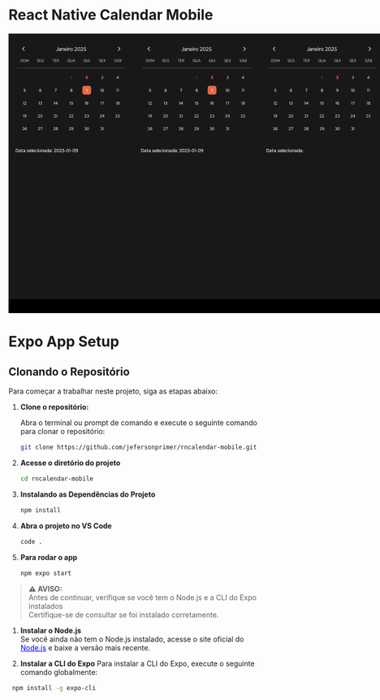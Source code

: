# React Native Calendar Mobile

<div style="display: flex; justify-content: space-between; margin-right: 6px; margin-top: 20px;">
  <img src="./assets/image1.png" alt="iPhone Home Preview" style="width: 270px; height: 550px;">
  <img src="./assets/image2.png" alt="iPhone Splash Preview (Dark)" style="width: 270px; height: 550px;">
  <img src="./assets/image3.png" alt="iPhone Splash Preview (Dark)" style="width: 270px; height: 550px;">
</div>

# Expo App Setup

## Clonando o Repositório

Para começar a trabalhar neste projeto, siga as etapas abaixo:

1. **Clone o repositório:**

   Abra o terminal ou prompt de comando e execute o seguinte comando para clonar o repositório:

   ```bash
   git clone https://github.com/jefersonprimer/rncalendar-mobile.git

2. **Acesse o diretório do projeto**
    ```bash
   cd rncalendar-mobile

3. **Instalando as Dependências do Projeto**
      ```bash
   npm install

4. **Abra o projeto no VS Code**
      ```bash
   code .

5. **Para rodar o app**
      ```bash
   npm expo start

> **⚠️ AVISO:**  
> Antes de continuar, verifique se você tem o Node.js e a CLI do Expo instalados <br/>
> Certifique-se de consultar se foi instalado corretamente.
> 

1. **Instalar o Node.js**  
Se você ainda não tem o Node.js instalado, acesse o site oficial do <a href="https://nodejs.org/pt" target="_blank" style="color: blue;">Node.js</a> e baixe a versão mais recente.

2. **Instalar a CLI do Expo**
Para instalar a CLI do Expo, execute o seguinte comando globalmente:
  ```bash
   npm install -g expo-cli
